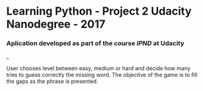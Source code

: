 # Learning Python - Project 2 Udacity Nanodegree - 2017

### Aplication developed as part of the course _IPND_ at Udacity

_

User chooses level between easy, medium or hard and decide how many tries to guess correctly the missing word. The objective of the game is to fill the gaps as the phrase is presented.
